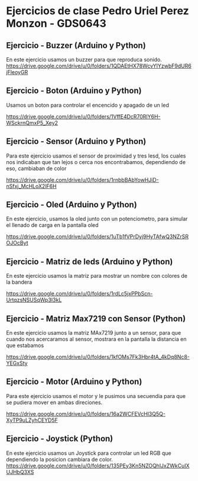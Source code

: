 # Ejercicios de clase Pedro Uriel Perez Monzon - GDS0643



## Ejercicio - Buzzer (Arduino y Python)

En este ejercicio usamos un buzzer para que reproduca sonido.
https://drive.google.com/drive/u/0/folders/1QDAEtHX78WcvYIYzwbF9dUR6jFleoyGR

## Ejercicio - Boton (Arduino y Python)

Usamos un boton para controlar el encencido y apagado de un led

https://drive.google.com/drive/u/0/folders/1VffE4DcR70RlY6H-WSckrnQmxP5_Xey2

## Ejercicio - Sensor (Arduino y Python)

Para este ejercicio usamos el sensor de proximidad y tres lesd, los cuales nos indicaban que tan lejos o cerca nos encontrabamos, dependiendo de eso, cambiaban de color

https://drive.google.com/drive/u/0/folders/1rnbbBAbYowHJiD-nSfxj_McHLoX2lF6H

## Ejercicio - Oled (Arduino y Python)

En este ejercicio, usamos la oled junto con un potenciometro, para simular el llenado de carga en la pantalla oled

https://drive.google.com/drive/u/0/folders/1uTb1fVPrDyj9HyTAfwQ3NZrSROJOcByt

## Ejercicio - Matriz de leds (Arduino y Python)

En este ejercicio usamos la matriz para mostrar un nombre con colores de la bandera

https://drive.google.com/drive/u/0/folders/1rdLc5jxPPbScn-UrtqzsNSUSqWp3I3kL

## Ejercicio - Matriz Max7219 con Sensor (Python)

En este ejercicio usamos la matriz MAx7219 junto a un sensor, para que cuando nos acercaramos al sensor, mostrara en la pantalla la distancia en que estabamos

https://drive.google.com/drive/u/0/folders/1kfOMs7Fk3Hbr4tA_4kDq8Nc8-YEGxSty

## Ejercicio - Motor (Arduino y Python)

Para este ejercicio usamos el motor y le pusimos una secuendia para que se pudiera mover en ambas direciones.

https://drive.google.com/drive/u/0/folders/16a2WCFEVcHl3Q5Q-XyTP9uLZyhCEYD5F

## Ejercicio - Joystick (Python)

En este ejercicio usamos un Joystick para controlar un led RGB que dependiendo la posicion cambiara de color.
https://drive.google.com/drive/u/0/folders/135PEy3Kn5NZOQhlJxZWkCuIXUJHbQ3XS
